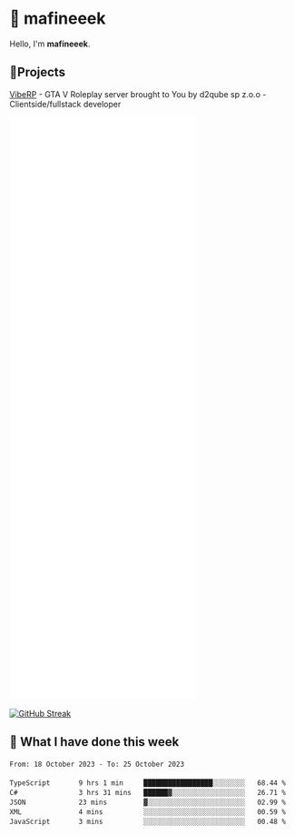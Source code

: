 # 👋 mafineeek
Hello, I'm **mafineeek**.

## 📝Projects

[VibeRP](https://v-rp.pl) - GTA V Roleplay server brought to You by d2qube sp z.o.o - Clientside/fullstack developer


![](./github-metrics.svg)

[![GitHub Streak](https://streak-stats.demolab.com/?user=mafineeek)](https://git.io/streak-stats)

## 📰 What I have done this week
<!--START_SECTION:waka-->

```txt
From: 18 October 2023 - To: 25 October 2023

TypeScript       9 hrs 1 min     █████████████████░░░░░░░░   68.44 %
C#               3 hrs 31 mins   ██████▓░░░░░░░░░░░░░░░░░░   26.71 %
JSON             23 mins         ▓░░░░░░░░░░░░░░░░░░░░░░░░   02.99 %
XML              4 mins          ░░░░░░░░░░░░░░░░░░░░░░░░░   00.59 %
JavaScript       3 mins          ░░░░░░░░░░░░░░░░░░░░░░░░░   00.48 %
```

<!--END_SECTION:waka-->
